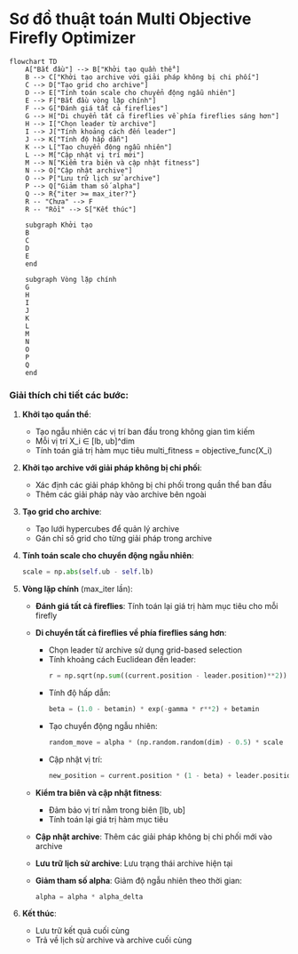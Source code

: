 # Sơ đồ thuật toán Multi Objective Firefly Optimizer

```mermaid
flowchart TD
    A["Bắt đầu"] --> B["Khởi tạo quần thể"]
    B --> C["Khởi tạo archive với giải pháp không bị chi phối"]
    C --> D["Tạo grid cho archive"]
    D --> E["Tính toán scale cho chuyển động ngẫu nhiên"]
    E --> F["Bắt đầu vòng lặp chính"]
    F --> G["Đánh giá tất cả fireflies"]
    G --> H["Di chuyển tất cả fireflies về phía fireflies sáng hơn"]
    H --> I["Chọn leader từ archive"]
    I --> J["Tính khoảng cách đến leader"]
    J --> K["Tính độ hấp dẫn"]
    K --> L["Tạo chuyển động ngẫu nhiên"]
    L --> M["Cập nhật vị trí mới"]
    M --> N["Kiểm tra biên và cập nhật fitness"]
    N --> O["Cập nhật archive"]
    O --> P["Lưu trữ lịch sử archive"]
    P --> Q["Giảm tham số alpha"]
    Q --> R{"iter >= max_iter?"}
    R -- "Chưa" --> F
    R -- "Rồi" --> S["Kết thúc"]
    
    subgraph Khởi tạo
    B
    C
    D
    E
    end
    
    subgraph Vòng lặp chính
    G
    H
    I
    J
    K
    L
    M
    N
    O
    P
    Q
    end
```

### Giải thích chi tiết các bước:

1. **Khởi tạo quần thể**: 
   - Tạo ngẫu nhiên các vị trí ban đầu trong không gian tìm kiếm
   - Mỗi vị trí X_i ∈ [lb, ub]^dim
   - Tính toán giá trị hàm mục tiêu multi_fitness = objective_func(X_i)

2. **Khởi tạo archive với giải pháp không bị chi phối**:
   - Xác định các giải pháp không bị chi phối trong quần thể ban đầu
   - Thêm các giải pháp này vào archive bên ngoài

3. **Tạo grid cho archive**:
   - Tạo lưới hypercubes để quản lý archive
   - Gán chỉ số grid cho từng giải pháp trong archive

4. **Tính toán scale cho chuyển động ngẫu nhiên**:
   ```python
   scale = np.abs(self.ub - self.lb)
   ```

5. **Vòng lặp chính** (max_iter lần):
   - **Đánh giá tất cả fireflies**: Tính toán lại giá trị hàm mục tiêu cho mỗi firefly
   
   - **Di chuyển tất cả fireflies về phía fireflies sáng hơn**:
     * Chọn leader từ archive sử dụng grid-based selection
     * Tính khoảng cách Euclidean đến leader:
       ```python
       r = np.sqrt(np.sum((current.position - leader.position)**2))
       ```
     * Tính độ hấp dẫn:
       ```python
       beta = (1.0 - betamin) * exp(-gamma * r**2) + betamin
       ```
     * Tạo chuyển động ngẫu nhiên:
       ```python
       random_move = alpha * (np.random.random(dim) - 0.5) * scale
       ```
     * Cập nhật vị trí:
       ```python
       new_position = current.position * (1 - beta) + leader.position * beta + random_move
       ```
   
   - **Kiểm tra biên và cập nhật fitness**:
     * Đảm bảo vị trí nằm trong biên [lb, ub]
     * Tính toán lại giá trị hàm mục tiêu
   
   - **Cập nhật archive**: Thêm các giải pháp không bị chi phối mới vào archive
   
   - **Lưu trữ lịch sử archive**: Lưu trạng thái archive hiện tại
   
   - **Giảm tham số alpha**: Giảm độ ngẫu nhiên theo thời gian:
     ```python
     alpha = alpha * alpha_delta
     ```

6. **Kết thúc**:
   - Lưu trữ kết quả cuối cùng
   - Trả về lịch sử archive và archive cuối cùng
